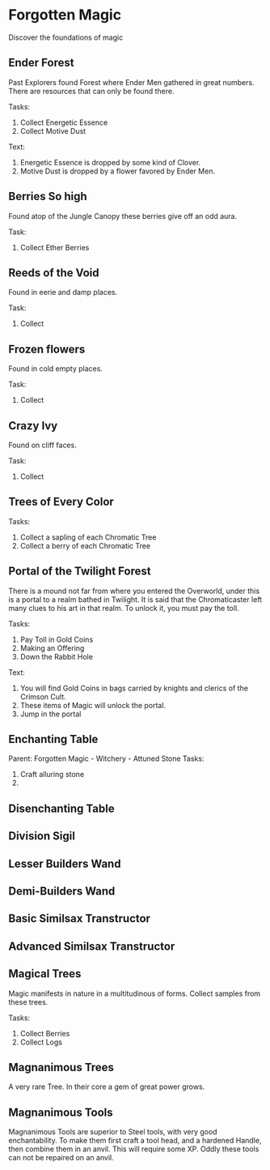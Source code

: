 
Forgotten Magic
===============

Discover the foundations of magic


Ender Forest
------------
Past Explorers found Forest where Ender Men gathered in great numbers.
There are resources that can only be found there.


Tasks:
 1. Collect Energetic Essence
 2. Collect Motive Dust

Text:
 1. Energetic Essence is dropped by some kind of Clover.
 2. Motive Dust is dropped by a flower favored by Ender Men.


Berries So high
----------------
Found atop of the Jungle Canopy these berries give off an odd aura.

Task:
 1. Collect Ether Berries

Reeds of the Void
-----------------
Found in eerie and damp places.

Task:
 1. Collect

Frozen flowers
--------------
Found in cold empty places.

Task:
 1. Collect

Crazy Ivy
---------
Found on cliff faces.

Task:
 1. Collect

Trees of Every Color
--------------------

Tasks:
 1. Collect a sapling of each Chromatic Tree
 2. Collect a berry of each Chromatic Tree





Portal of the Twilight Forest
-----------------------------
There is a mound not far from where you entered the Overworld, under this is a portal to a realm bathed in Twilight.
It is said that the Chromaticaster left many clues to his art in that realm.
To unlock it, you must pay the toll.

Tasks:
 1. Pay Toll in Gold Coins
 2. Making an Offering
 3. Down the Rabbit Hole

Text:
 1. You will find Gold Coins in bags carried by knights and clerics of the Crimson Cult.
 2. These items of Magic will unlock the portal.
 3. Jump in the portal



Enchanting Table
----------------

Parent: Forgotten Magic - Witchery - Attuned Stone
Tasks:
 1. Craft alluring stone
 2.

Disenchanting Table
-----------------


Division Sigil
--------------

Lesser Builders Wand
--------------------

Demi-Builders Wand
------------------


Basic Similsax Transtructor
---------------------------


Advanced Similsax Transtructor
------------------------------

Magical Trees
-------------
Magic manifests in nature in a multitudinous of forms.
Collect samples from these trees.

Tasks:
 1. Collect Berries
 2. Collect Logs


Magnanimous Trees
-----------------
A very rare Tree. In their core a gem of great power grows.


Magnanimous Tools
-----------------
Magnanimous Tools are superior to Steel tools, with very good enchantability.
To make them first craft a tool head, and a hardened Handle, then combine them in an anvil.
This will require some XP. Oddly these tools can not be repaired on an anvil.
